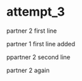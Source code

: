 # attempt_3

partner 2 first line

partner 1 first line added



ppartner 2 second line

partner 2 again
